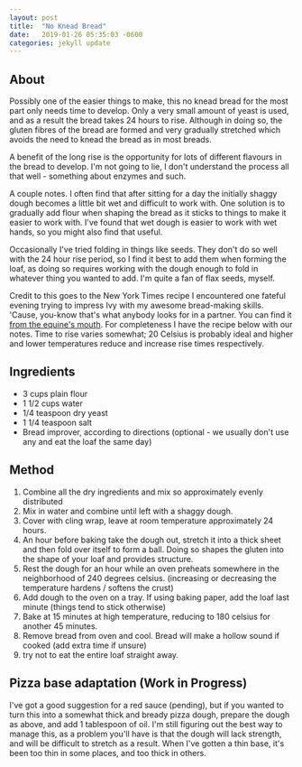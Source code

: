 ```yaml
---
layout: post
title:  "No Knead Bread"
date:   2019-01-26 05:35:03 -0600
categories: jekyll update
---
```


## About
Possibly one of the easier things to make, this no knead bread for the most part only needs time to develop.
Only a very small amount of yeast is used, and as a result the bread takes 24 hours to rise.  Although
in doing so, the gluten fibres of the bread are formed and very gradually stretched which avoids the need to
knead the bread as in most breads.

A benefit of the long rise is the opportunity for lots of different flavours in the bread to develop.  I'm not going
to lie, I don't understand the process all that well - something about enzymes and such.

A couple notes.  I often find that after sitting for a day the initially shaggy dough becomes a little bit wet and difficult
to work with.  One solution is to gradually add flour when shaping the bread as it sticks to things to make it easier to work with.  I've found that wet dough is easier to work with wet hands, so you might also find that useful.

Occasionally I've tried folding in things like seeds.  They don't do so well with the 24 hour rise period, so I find it best to
add them when forming the loaf, as doing so requires working with the dough enough to fold in whatever thing you wanted to add.
I'm quite a fan of flax seeds, myself.

Credit to this goes to the New York Times recipe I encountered one fateful evening trying to impress Ivy with my awesome
bread-making skills.  'Cause, you-know that's what anybody looks for in a partner.  You can find it [from the equine's mouth](https://cooking.nytimes.com/recipes/11376-no-knead-bread "No-Knead Bread, NY Times.").  For completeness I have the recipe
below with our notes.  Time to rise varies somewhat; 20 Celsius is probably ideal and higher and lower temperatures reduce and
increase rise times respectively.

## Ingredients
- 3 cups plain flour
- 1 1/2 cups water
- 1/4 teaspoon dry yeast
- 1 1/4 teaspoon salt
- Bread improver, according to directions (optional - we usually don't use any and eat the loaf the same day)

## Method
1. Combine all the dry ingredients and mix so approximately evenly distributed
2. Mix in water and combine until left with a shaggy dough.
3. Cover with cling wrap, leave at room temperature approximately 24 hours.
4. An hour before baking take the dough out, stretch it into a thick sheet and then fold over itself to form a ball.  Doing so shapes the gluten into the shape of your loaf and provides structure.
5. Rest the dough for an hour while an oven preheats somewhere in the neighborhood of 240 degrees celsius.  (increasing or decreasing the temperature hardens / softens the crust)
6. Add dough to the oven on a tray.  If using baking paper, add the loaf last minute (things tend to stick otherwise)
7. Bake at 15 minutes at high temperature, reducing to 180 celsius for another 45 minutes.
8. Remove bread from oven and cool.  Bread will make a hollow sound if cooked (add extra time if unsure)
9. try not to eat the entire loaf straight away.

## Pizza base adaptation (Work in Progress)
I've got a good suggestion for a red sauce (pending), but if you wanted to turn this into a somewhat thick and bready pizza dough, prepare the dough as above, and add 1 tablespoon of oil.  I'm still figuring out the best way to manage this, as a problem you'll have is that the dough will lack strength, and will be difficult to stretch as a result.  When I've gotten a thin base, it's been too thin in some places, and too thick in others.